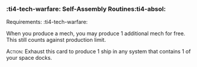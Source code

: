 ### :ti4-tech-warfare: **Self-Assembly Routines**:ti4-absol:

Requirements: :ti4-tech-warfare:

When you produce a mech, you may produce 1 additional mech for free.
This still counts against production limit.


<span style="font-variant:small-caps;">Action</span>: Exhaust this card to produce 1 ship in any system that contains 1 of your space docks.

